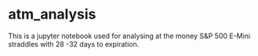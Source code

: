# atm_analysis
This is a jupyter notebook used for analysing at the money S&P 500 E-Mini straddles with 28 -32 days to expiration.
